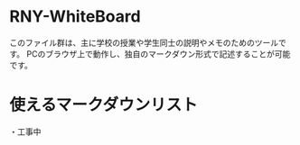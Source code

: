 # RNY-WhiteBoard
このファイル群は、主に学校の授業や学生同士の説明やメモのためのツールです。
PCのブラウザ上で動作し、独自のマークダウン形式で記述することが可能です。

# 使えるマークダウンリスト
・工事中
